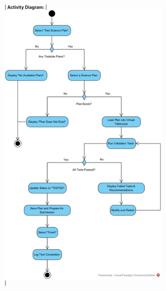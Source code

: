 
| **Activity Diagram:** | ![Alt text](https://github.com/plnw/HolidayTravelVehicles/blob/main/Test%20Science%20Plan.jpeg?raw=true "01_Submit Science Plan.png") |
